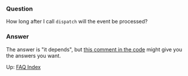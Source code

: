 ### Question

How long after I call `dispatch` will the event be processed?

### Answer

The answer is "it depends", but [this comment in the code](https://github.com/Day8/re-frame/blob/master/src/re_frame/router.cljc#L8-L60)
might give you the answers you want.  


Up:  [FAQ Index](README.md)&nbsp;&nbsp;&nbsp;&nbsp;&nbsp;&nbsp;


<!-- START doctoc generated TOC please keep comment here to allow auto update -->
<!-- DON'T EDIT THIS SECTION, INSTEAD RE-RUN doctoc TO UPDATE -->
<!-- END doctoc generated TOC please keep comment here to allow auto update -->
